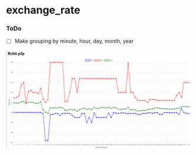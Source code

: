 # exchange_rate

### ToDo
* [ ] Make grouping by minute, hour, day, month, year

![main_img.png](statics/images/main_img.png)
